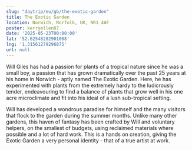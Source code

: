 ```yaml
---
slug: "daytrip/eu/gb/the-exotic-garden"
title: The Exotic Garden
location: Norwich, Norfolk, UK, NR1 4AF
poster: kerryellen87
date: '2025-05-23T00:00:00'
lat: '52.62548282901008'
lng: '1.31561279296875'
url: null
---
```


Will Giles has had a passion for plants of a tropical nature since he was a small boy, a passion that has grown dramatically over the past 25 years at his home in Norwich - aptly named The Exotic Garden. Here, he has experimented with plants from the extremely hardy to the ludicrously tender, endeavouring to find a balance of plants that grow well in his one acre microclimate and fit into his ideal of a lush sub-tropical setting.

Will has developed a wondrous paradise for himself and the many visitors that flock to the garden during the summer months. Unlike many other gardens, this haven of fantasy has been crafted by Will and voluntary helpers, on the smallest of budgets, using reclaimed materials where possible and a lot of hard work. This is a hands on creation, giving the Exotic Garden a very personal identity - that of a true artist at work.
